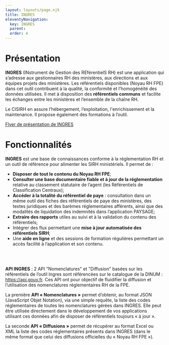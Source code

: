 ```yaml
---
layout: layouts/page.njk
title: INGRES
eleventyNavigation:
  key: INGRES
  parent:
  order: 4
---
```


# Présentation
**INGRES** (INstrument de Gestion des REférentielS RH) est une application qui s’adresse aux gestionnaires RH des ministères, aux directions et aux équipes projets des ministères. Les référentiels disponibles (Noyau RH FPE) dans cet outil contribuent à la qualité, la conformité et l’homogénéité des données utilisées. Il met à disposition des **référentiels communs** et facilite les échanges entre les ministères et l’ensemble de la chaîne RH.

Le CISIRH en assure l’hébergement, l’exploitation, l'enrichissement et la maintenance. Il propose également des formations à l’outil.

[Flyer de présentation de INGRES](/files/flyer_ingres.pdf)

# Fonctionnalités
**INGRES** est une base de connaissances conforme à la réglementation RH et un outil de référence pour alimenter les SIRH ministériels. Il permet de :

- **Disposer de tout le contenu du Noyau RH FPE**;
- **Consulter une base documentaire fiable et à jour de la réglementation** relative au classement statutaire de l’agent (les Référentiels de Classification Centraux);
- **Accéder à la totalité du référentiel de paye** : consultation dans un même outil des fiches des référentiels de paye des ministères, des textes juridiques et des barèmes réglementaires afférents, ainsi que des modalités de liquidation des indemnités dans l’application PAYSAGE;
- **Extraire des rapports** utiles au suivi et à la validation du contenu des référentiels;
- Intégrer des flux permettant une **mise à jour automatisée des référentiels SIRH**;
- Une **aide en ligne** et des sessions de formation régulières permettant un accès facilité à l’application et son contenu.
<br>
<br>

**API INGRES** : 2 API "Nomenclatures" et "Diffusion" basées sur les référentiels de l’outil Ingres sont référencées sur le catalogue de la DINUM : https://api.gouv.fr. Ces API ont pour objectif de fluidifier la diffusion et l’utilisation des nomenclatures réglementaires RH de la FPE.

La première **API « Nomenclatures »** permet d’obtenir, au format JSON (JavaScript Objet Notation), via une simple requête, la liste des codes réglementaires de toutes les nomenclatures gérées dans INGRES. Elle peut être utilisée directement dans le développement de vos applications utilisant ces données afin de disposer de référentiels toujours « à jour ». 

La  seconde **API « Diffusions »** permet de récupérer au format Excel ou XML la liste des codes réglementaires présents dans INGRES (dans le même format que celui des diffusions officielles du « Noyau RH FPE »).
